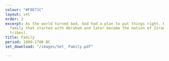 ```yaml
---
colour: "#F8E71C"
layout: set
order: 2
excerpt: As the world turned bad, God had a plan to put things right. He chose a special
  family that started with Abraham and later became the nation of Israel (with 12
  tribes).
title: Family
period: 1800-1700 BC
set_download: "/images/Set_ Family.pdf"

---
```

